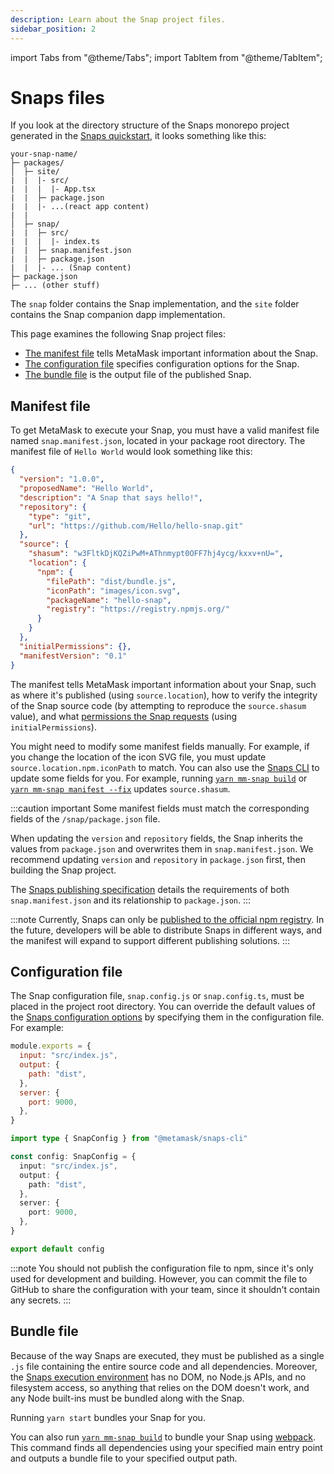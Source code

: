 ```yaml
---
description: Learn about the Snap project files.
sidebar_position: 2
---
```


import Tabs from "@theme/Tabs";
import TabItem from "@theme/TabItem";

# Snaps files

If you look at the directory structure of the Snaps monorepo project generated in the
[Snaps quickstart](../../get-started/quickstart.md), it looks something like this:

```text
your-snap-name/
├─ packages/
│  ├─ site/
|  |  |- src/
|  |  |  |- App.tsx
|  |  ├─ package.json
|  |  |- ...(react app content)
|  |
│  ├─ snap/
|  |  ├─ src/
|  |  |  |- index.ts
|  |  ├─ snap.manifest.json
|  |  ├─ package.json
|  |  |- ... (Snap content)
├─ package.json
├─ ... (other stuff)
```

The `snap` folder contains the Snap implementation, and the `site` folder contains the Snap
companion dapp implementation.

This page examines the following Snap project files:

- [The manifest file](#manifest-file) tells MetaMask important information about the Snap.
- [The configuration file](#configuration-file) specifies configuration options for the Snap.
- [The bundle file](#bundle-file) is the output file of the published Snap.

## Manifest file

To get MetaMask to execute your Snap, you must have a valid manifest file named `snap.manifest.json`,
located in your package root directory.
The manifest file of `Hello World` would look something like this:

```json title="snap.manifest.json"
{
  "version": "1.0.0",
  "proposedName": "Hello World",
  "description": "A Snap that says hello!",
  "repository": {
    "type": "git",
    "url": "https://github.com/Hello/hello-snap.git"
  },
  "source": {
    "shasum": "w3FltkDjKQZiPwM+AThnmypt0OFF7hj4ycg/kxxv+nU=",
    "location": {
      "npm": {
        "filePath": "dist/bundle.js",
        "iconPath": "images/icon.svg",
        "packageName": "hello-snap",
        "registry": "https://registry.npmjs.org/"
      }
    }
  },
  "initialPermissions": {},
  "manifestVersion": "0.1"
}
```

The manifest tells MetaMask important information about your Snap, such as where it's published
(using `source.location`), how to verify the integrity of the Snap source code (by attempting to
reproduce the `source.shasum` value), and what
[permissions the Snap requests](../../how-to/request-permissions.md) (using `initialPermissions`).

You might need to modify some manifest fields manually.
For example, if you change the location of the icon SVG file, you must update
`source.location.npm.iconPath` to match.
You can also use the [Snaps CLI](../../reference/cli.md) to update some fields for you.
For example, running [`yarn mm-snap build`](../../reference/cli.md#b-build) or
[`yarn mm-snap manifest --fix`](../../reference/cli.md#m-manifest) updates `source.shasum`.

:::caution important
Some manifest fields must match the corresponding fields of the `/snap/package.json` file.

When updating the `version` and `repository` fields, the Snap inherits the values from `package.json`
and overwrites them in `snap.manifest.json`.
We recommend updating `version` and `repository` in `package.json` first, then building the Snap project.

The [Snaps publishing specification](https://github.com/MetaMask/SIPs/blob/main/SIPS/sip-9.md)
details the requirements of both `snap.manifest.json` and its relationship to `package.json`.
:::

:::note
Currently, Snaps can only be
[published to the official npm registry](https://docs.npmjs.com/packages-and-modules/contributing-packages-to-the-registry).
In the future, developers will be able to distribute Snaps in different ways, and the manifest will
expand to support different publishing solutions.
:::

## Configuration file

The Snap configuration file, `snap.config.js` or `snap.config.ts`, must be placed in the project
root directory.
You can override the default values of the
[Snaps configuration options](../../reference/config-options.md) by specifying them in the
configuration file.
For example:

<Tabs>
<TabItem value="JavaScript">

```javascript title="snap.config.js"
module.exports = {
  input: "src/index.js",
  output: {
    path: "dist",
  },
  server: {
    port: 9000,
  },
}
```

</TabItem>
<TabItem value="TypeScript">

```typescript title="snap.config.ts"
import type { SnapConfig } from "@metamask/snaps-cli"

const config: SnapConfig = {
  input: "src/index.js",
  output: {
    path: "dist",
  },
  server: {
    port: 9000,
  },
}

export default config
```

</TabItem>
</Tabs>

:::note
You should not publish the configuration file to npm, since it's only used for development and
building.
However, you can commit the file to GitHub to share the configuration with your team, since it
shouldn't contain any secrets.
:::

## Bundle file

Because of the way Snaps are executed, they must be published as a single `.js` file containing the
entire source code and all dependencies.
Moreover, the [Snaps execution environment](execution-environment.md) has no DOM, no Node.js
APIs, and no filesystem access, so anything that relies on the DOM doesn't work, and any Node
built-ins must be bundled along with the Snap.

Running `yarn start` bundles your Snap for you.

You can also run [`yarn mm-snap build`](../../reference/cli.md#b-build) to bundle your
Snap using [webpack](https://webpack.js.org/).
This command finds all dependencies using your specified main entry point and outputs a bundle
file to your specified output path.
